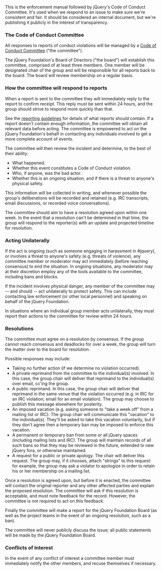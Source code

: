 <script>{
	"title": "jQuery Foundation Code of Conduct - Enforcement Manual",
	"pageTemplate": "page-conduct.php"
}</script>

This is the enforcement manual followed by jQuery's Code of Conduct Committee. It's used when we respond to an issue to make sure we're consistent and fair. It should be considered an internal document, but we're publishing it publicly in the interest of transparency.

### The Code of Conduct Committee

All responses to reports of conduct violations will be managed by a [Code of Conduct Committee](https://jquery.org/conduct/committee/) ("the committee").

The jQuery Foundation's Board of Directors ("the board") will establish this committee, comprised of at least three members. One member will be designated chair of the group and will be responsible for all reports back to the board. The board will review membership on a regular basis.

### How the committee will respond to reports

When a report is sent to the committee they will immediately reply to the report to confirm receipt. This reply must be sent within 24 hours, and the group should strive to respond more quickly than that.

See the [reporting guidelines](https://www.jquery.org/conduct/reporting/) for details of what reports should contain. If a report doesn't contain enough information, the committee will obtain all relevant data before acting. The committee is empowered to act on the jQuery Foundation's behalf in contacting any individuals involved to get a more complete account of events.

The committee will then review the incident and determine, to the best of their ability:

*   What happened.
*   Whether this event constitutes a Code of Conduct violation.
*   Who, if anyone, was the bad actor.
*   Whether this is an ongoing situation, and if there is a threat to anyone's physical safety.

This information will be collected in writing, and whenever possible the group's deliberations will be recorded and retained (e.g. IRC transcripts, email discussions, or recorded voice conversations).

The committee should aim to have a resolution agreed upon within one week. In the event that a resolution can't be determined in that time, the group will respond to the reporter(s) with an update and projected timeline for resolution.

### Acting Unilaterally

If the act is ongoing (such as someone engaging in harassment in #jquery), or involves a threat to anyone's safety (e.g. threats of violence), any committee member or moderator may act immediately (before reaching consensus) to end the situation. In ongoing situations, any moderator may at their discretion employ any of the tools available to the committee, including bans and blocks.

If the incident involves physical danger, any member of the committee may -- and should -- act unilaterally to protect safety. This can include contacting law enforcement (or other local personnel) and speaking on behalf of the jQuery Foundation.

In situations where an individual group member acts unilaterally, they must report their actions to the committee for review within 24 hours.

### Resolutions

The committee must agree on a resolution by consensus. If the group cannot reach consensus and deadlocks for over a week, the group will turn the matter over to the board for resolution.

Possible responses may include:

*   Taking no further action (if we determine no violation occurred).
*   A private reprimand from the committee to the individual(s) involved. In this case, the group chair will deliver that reprimand to the individual(s) over email, cc'ing the group.
*   A public reprimand. In this case, the group chair will deliver that reprimand in the same venue that the violation occurred (e.g. in IRC for an IRC violation; email for an email violation). The group may choose to publish this message elsewhere for posterity.
*   An imposed vacation (e.g. asking someone to "take a week off" from a mailing list or IRC). The group chair will communicate this "vacation" to the individual(s). They'll be asked to take this vacation voluntarily, but if they don't agree then a temporary ban may be imposed to enforce this vacation.
*   A permanent or temporary ban from some or all jQuery spaces (including mailing lists and IRC). The group will maintain records of all such bans so that they may be reviewed in the future, extended to new jQuery fora, or otherwise maintained.
*   A request for a public or private apology. The chair will deliver this request. The group may, if it chooses, attach "strings" to this request: for example, the group may ask a violator to apologize in order to retain his or her membership on a mailing list.

Once a resolution is agreed upon, but before it is enacted, the committee will contact the original reporter and any other affected parties and explain the proposed resolution. The committee will ask if this resolution is acceptable, and must note feedback for the record. However, the committee is not required to act on this feedback.

Finally the committee will make a report for the jQuery Foundation Board (as well as the project teams in the event of an ongoing resolution, such as a ban).

The committee will never publicly discuss the issue; all public statements will be made by the jQuery Foundation Board.

### Conflicts of Interest

In the event of any conflict of interest a committee member must immediately notify the other members, and recuse themselves if necessary.
